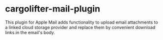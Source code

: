 # cargolifter-mail-plugin
This plugin for Apple Mail adds functionality to upload email attachments to a linked cloud storage provider and replace them by convenient download links in the email's body.
